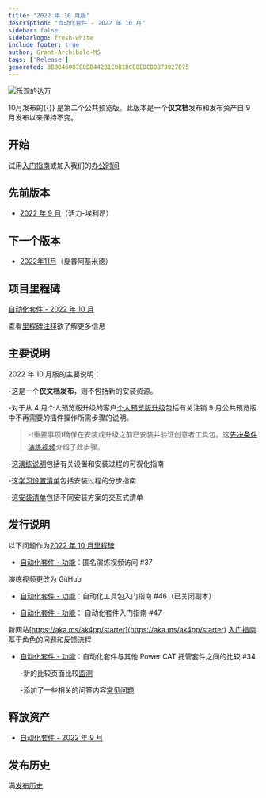 ```yaml
---
title: "2022 年 10 月版"
description: "自动化套件 - 2022 年 10 月"
sidebar: false
sidebarlogo: fresh-white
include_footer: true
author: Grant-Archibald-MS
tags: ['Release']
generated: 3BB046087B0DD442B1C0B1BCE0EDCDDB79027D75
---
```


![乐观的达万](/images/upbeat-dhawan.png)

10月发布的{{<product-name>}} 是第二个公共预览版。此版本是一个**仅文档**发布和发布资产自 9 月发布以来保持不变。

## 开始

试用[入门指南](/zh-hans/get-started)或加入我们的[办公时间](/zh-hans/office-hours)

## 先前版本

- [2022 年 9 月](/zh-hans/releases/september-2022)（活力-埃利昂）

## 下一个版本

- [2022年11月](/zh-hans/releases/november-2022)（夏普阿基米德）

## 项目里程碑

[自动化套件 - 2022 年 10 月](https://github.com/orgs/microsoft/projects/486/views/3)

查看[里程碑注释](/zh-hans/releases/milestones)欲了解更多信息

## 主要说明

2022 年 10 月版的主要说明：

-这是一个**仅文档发布**，则不包括新的安装资源。

-对于从 4 月个人预览版升级的客户[个人预览版升级](https://github.com/microsoft/powercat-automation-kit/blob/main/docs/private-preview-upgrade.md)包括有关注销 9 月公共预览版中不再需要的插件操作所需步骤的说明。

> -❗重要事项❗确保在安装或升级之前已安装并验证创意者工具包。这[先决条件演练视频](https://github.com/microsoft/powercat-automation-kit/blob/main/docs/walkthrough.md)介绍了此步骤。

-这[演练说明](https://github.com/microsoft/powercat-automation-kit/blob/main/docs/walkthrough.md)包括有关设置和安装过程的可视化指南

-这[学习设置清单](https://learn.microsoft.com/power-automate/guidance/automation-kit/setup/setup-checklist)包括安装过程的分步指南

-这[安装清单](/zh-hans/get-started/install-checklist)包括不同安装方案的交互式清单

## 发行说明

以下问题作为[2022 年 10 月里程碑](https://github.com/orgs/microsoft/projects/486/views/3)

- [自动化套件 - 功能](https://github.com/microsoft/powercat-automation-kit/issues/37)：匿名演练视频访问 #37

演练视频更改为 GitHub

- [自动化套件 - 功能](https://github.com/microsoft/powercat-automation-kit/issues/46)：自动化工具包入门指南 #46（已关闭副本）

- [自动化套件 - 功能](https://github.com/microsoft/powercat-automation-kit/issues/47)： 自动化套件入门指南 #47

新网站[https://aka.ms/ak4pp/starter](https://aka.ms/ak4pp/starter)
  [入门指南](https://microsoft.github.io/powercat-automation-kit/get-started/)基于角色的问题和反馈流程

- [自动化套件 - 功能](https://github.com/microsoft/powercat-automation-kit/issues/34)：自动化套件与其他 Power CAT 托管套件之间的比较 #34

  -新的比较页面比较[监测](https://microsoft.github.io/powercat-automation-kit/monitoring-compare/)
  
  -添加了一些相关的问答内容[常见问题](https://microsoft.github.io/powercat-automation-kit/frequently-asked-questions/)

## 释放资产

- [自动化套件 - 2022 年 9 月](https://github.com/microsoft/powercat-automation-kit/releases/tag/AutomationKit-September2022)

## 发布历史

满[发布历史](/zh-hans/releases)
